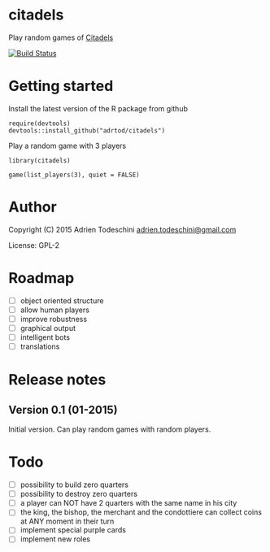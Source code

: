 citadels
=============
Play random games of [Citadels](http://en.wikipedia.org/wiki/Citadels_(card_game))

[![Build Status](https://travis-ci.org/adrtod/citadels.png?branch=master)](https://travis-ci.org/adrtod/citadels)

Getting started
=======
Install the latest version of the R package from github
```
require(devtools)
devtools::install_github("adrtod/citadels")
```

Play a random game with 3 players
```
library(citadels)

game(list_players(3), quiet = FALSE)
```

Author
==================
Copyright (C) 2015 Adrien Todeschini <adrien.todeschini@gmail.com>

License: GPL-2

Roadmap
========
- [ ] object oriented structure
- [ ] allow human players
- [ ] improve robustness
- [ ] graphical output
- [ ] intelligent bots
- [ ] translations

Release notes
==================
Version 0.1 (01-2015)
---------------------
Initial version. Can play random games with random players.

Todo
==================
- [ ] possibility to build zero quarters
- [ ] possibility to destroy zero quarters
- [ ] a player can NOT have 2 quarters with the same name in his city
- [ ] the king, the bishop, the merchant and the condottiere can collect coins
  at ANY moment in their turn
- [ ] implement special purple cards
- [ ] implement new roles
